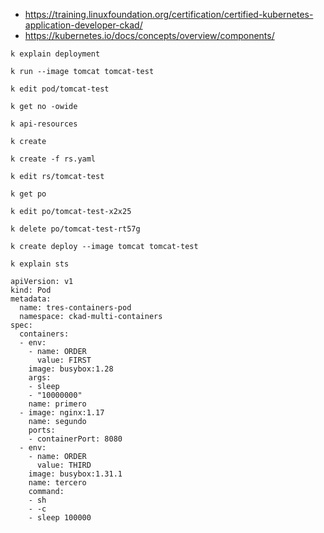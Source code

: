 - https://training.linuxfoundation.org/certification/certified-kubernetes-application-developer-ckad/
- https://kubernetes.io/docs/concepts/overview/components/

```
k explain deployment

k run --image tomcat tomcat-test

k edit pod/tomcat-test

k get no -owide

k api-resources

k create

k create -f rs.yaml

k edit rs/tomcat-test

k get po

k edit po/tomcat-test-x2x25

k delete po/tomcat-test-rt57g

k create deploy --image tomcat tomcat-test

k explain sts
```
```
apiVersion: v1
kind: Pod
metadata:
  name: tres-containers-pod
  namespace: ckad-multi-containers
spec:
  containers:
  - env:
    - name: ORDER
      value: FIRST
    image: busybox:1.28
    args:
    - sleep
    - "10000000"
    name: primero
  - image: nginx:1.17
    name: segundo
    ports:
    - containerPort: 8080
  - env:
    - name: ORDER
      value: THIRD
    image: busybox:1.31.1
    name: tercero
    command:
    - sh
    - -c
    - sleep 100000
```
